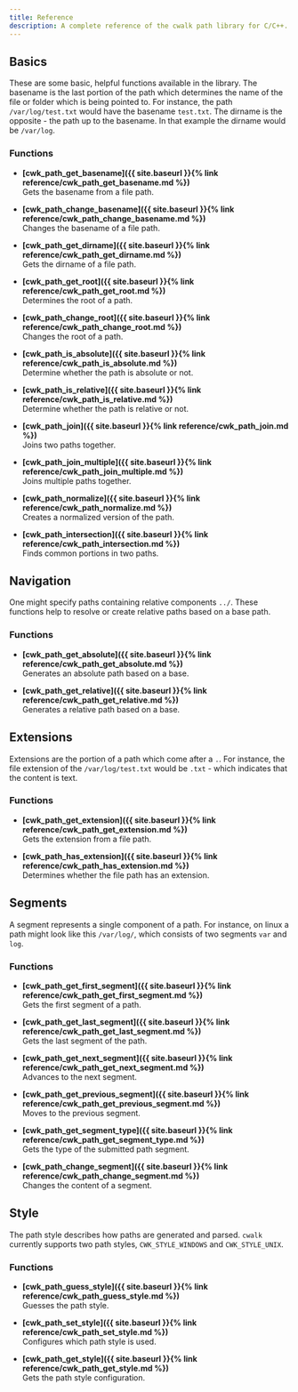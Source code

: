 ```yaml
---
title: Reference
description: A complete reference of the cwalk path library for C/C++.
---
```


## Basics
These are some basic, helpful functions available in the library. The basename is the last portion of the path which determines the name of the file or folder which is being pointed to. For instance, the path ``/var/log/test.txt`` would have the basename ``test.txt``. The dirname is the opposite - the path up to the basename. In that example the dirname would be ``/var/log``.

### Functions
* **[cwk_path_get_basename]({{ site.baseurl }}{% link reference/cwk_path_get_basename.md %})**  
Gets the basename from a file path.

* **[cwk_path_change_basename]({{ site.baseurl }}{% link reference/cwk_path_change_basename.md %})**  
Changes the basename of a file path.

* **[cwk_path_get_dirname]({{ site.baseurl }}{% link reference/cwk_path_get_dirname.md %})**  
Gets the dirname of a file path.

* **[cwk_path_get_root]({{ site.baseurl }}{% link reference/cwk_path_get_root.md %})**  
Determines the root of a path.

* **[cwk_path_change_root]({{ site.baseurl }}{% link reference/cwk_path_change_root.md %})**  
Changes the root of a path.

* **[cwk_path_is_absolute]({{ site.baseurl }}{% link reference/cwk_path_is_absolute.md %})**  
Determine whether the path is absolute or not.

* **[cwk_path_is_relative]({{ site.baseurl }}{% link reference/cwk_path_is_relative.md %})**  
Determine whether the path is relative or not.

* **[cwk_path_join]({{ site.baseurl }}{% link reference/cwk_path_join.md %})**  
Joins two paths together.

* **[cwk_path_join_multiple]({{ site.baseurl }}{% link reference/cwk_path_join_multiple.md %})**  
Joins multiple paths together.

* **[cwk_path_normalize]({{ site.baseurl }}{% link reference/cwk_path_normalize.md %})**  
Creates a normalized version of the path.

* **[cwk_path_intersection]({{ site.baseurl }}{% link reference/cwk_path_intersection.md %})**  
Finds common portions in two paths.

## Navigation
One might specify paths containing relative components ``../``. These functions help to resolve or create relative paths based on a base path.

### Functions
* **[cwk_path_get_absolute]({{ site.baseurl }}{% link reference/cwk_path_get_absolute.md %})**  
Generates an absolute path based on a base.

* **[cwk_path_get_relative]({{ site.baseurl }}{% link reference/cwk_path_get_relative.md %})**  
Generates a relative path based on a base.

## Extensions
Extensions are the portion of a path which come after a `.`. For instance, the file extension of the ``/var/log/test.txt`` would be ``.txt`` - which indicates that the content is text.

### Functions
* **[cwk_path_get_extension]({{ site.baseurl }}{% link reference/cwk_path_get_extension.md %})**  
Gets the extension from a file path.

* **[cwk_path_has_extension]({{ site.baseurl }}{% link reference/cwk_path_has_extension.md %})**  
Determines whether the file path has an extension.

## Segments
A segment represents a single component of a path. For instance, on linux a path might look like this ``/var/log/``, which consists of two segments ``var`` and ``log``.

### Functions
* **[cwk_path_get_first_segment]({{ site.baseurl }}{% link reference/cwk_path_get_first_segment.md %})**  
Gets the first segment of a path.

* **[cwk_path_get_last_segment]({{ site.baseurl }}{% link reference/cwk_path_get_last_segment.md %})**  
Gets the last segment of the path.

* **[cwk_path_get_next_segment]({{ site.baseurl }}{% link reference/cwk_path_get_next_segment.md %})**  
Advances to the next segment.

* **[cwk_path_get_previous_segment]({{ site.baseurl }}{% link reference/cwk_path_get_previous_segment.md %})**  
Moves to the previous segment.

* **[cwk_path_get_segment_type]({{ site.baseurl }}{% link reference/cwk_path_get_segment_type.md %})**  
Gets the type of the submitted path segment.

* **[cwk_path_change_segment]({{ site.baseurl }}{% link reference/cwk_path_change_segment.md %})**  
Changes the content of a segment.

## Style
The path style describes how paths are generated and parsed. ``cwalk`` currently supports two path styles, ``CWK_STYLE_WINDOWS`` and ``CWK_STYLE_UNIX``.

### Functions
* **[cwk_path_guess_style]({{ site.baseurl }}{% link reference/cwk_path_guess_style.md %})**  
Guesses the path style.

* **[cwk_path_set_style]({{ site.baseurl }}{% link reference/cwk_path_set_style.md %})**  
Configures which path style is used.

* **[cwk_path_get_style]({{ site.baseurl }}{% link reference/cwk_path_get_style.md %})**  
Gets the path style configuration.